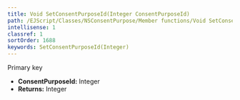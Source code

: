 ```yaml
---
title: Void SetConsentPurposeId(Integer ConsentPurposeId)
path: /EJScript/Classes/NSConsentPurpose/Member functions/Void SetConsentPurposeId(Integer p_0)
intellisense: 1
classref: 1
sortOrder: 1688
keywords: SetConsentPurposeId(Integer)
---
```



Primary key



* **ConsentPurposeId:** Integer
* **Returns:** Integer


